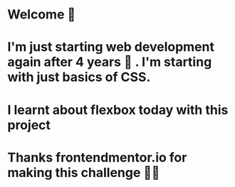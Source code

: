 # Welcome 👋

# I'm just starting web development again after 4 years 🙂 . I'm starting with just basics of CSS.
# I learnt about flexbox today with this project

# Thanks frontendmentor.io for making this challenge 🙏🏽
